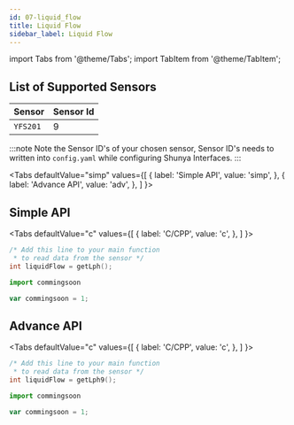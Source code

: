 ```yaml
---
id: 07-liquid_flow
title: Liquid Flow
sidebar_label: Liquid Flow
---
```


import Tabs from '@theme/Tabs';
import TabItem from '@theme/TabItem';


## List of Supported Sensors

| **Sensor** | **Sensor Id** |
| ------ | ------ | 
| `YFS201`|   9 |

:::note
Note the Sensor ID's of your chosen sensor, Sensor ID's needs to written into 
`config.yaml` while configuring Shunya Interfaces.
:::


<Tabs
  defaultValue="simp"
  values={[
    { label: 'Simple API', value: 'simp', },
    { label: 'Advance API', value: 'adv', },
  ]
}>

<TabItem value="simp">

## Simple API

  <Tabs
    defaultValue="c"
    values={[
      { label: 'C/CPP', value: 'c', },
    ]
  }>

  <TabItem value="c">

```c
/* Add this line to your main function 
 * to read data from the sensor */
int liquidFlow = getLph();
```

  </TabItem>
  <TabItem value="py">

```py
import commingsoon 
```

  </TabItem>
  <TabItem value="js">

```js
var commingsoon = 1;
```

  </TabItem>
  </Tabs>

</TabItem>

<TabItem value="adv">

## Advance API

  <Tabs
    defaultValue="c"
    values={[
      { label: 'C/CPP', value: 'c', },
    ]
  }>

  <TabItem value="c">

```c
/* Add this line to your main function 
 * to read data from the sensor */
int liquidFlow = getLph9();
```

  </TabItem>
  <TabItem value="py">

```py
import commingsoon 
```

  </TabItem>
  <TabItem value="js">

```js
var commingsoon = 1;
```

  </TabItem>
  </Tabs>

</TabItem>
</Tabs>

